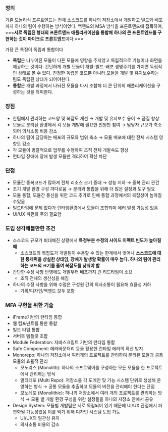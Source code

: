 ### 정의
기존 모놀리식 프론트엔드는 전체 소스코드를 하나의 저장소에서 개발하고 빌드와 배포까지 하나의 팀이 수행하는 방식이었다. 백엔드의 MSA 방식을 프론트엔드에 접목하여, ===**서로 독립된 형태의 프론트엔드 애플리케이션을 통합해 하나의 큰 프론트엔드를 구현하는 것이 마이크로 프론트엔드**이다.===

가장 큰 특징이 독립과 통합이다

- **독립**은 나누어진 모듈이 다른 모듈에 영향을 주지않고 독립적으로 기능이나 화면을 제공하는 것이다. 간단하게 개별 모듈이 개발-빌드-배포 생명주기를 가지면 독립적인 상태로 볼 수 있다. 진정한 독립은 코드뿐 아니라 모듈을 개발 및 유지보수하는 팀도 독립된 상태가 되어야한다.
- **통합**은 개발 과정에서 나눠진 모듈을 다시 조합해 더 큰 단위의 애플리케이션을 구성하는 것을 의미한다.

### 장점

- 한팀에서 관리하는 코드양 및 복잡도 개선 → 개발 및 유지보수 용이 → 품질 향상
- 모듈로 분리된 환경에서 각 모듈 개발에 필요한 인원만 참여 → 담당자 규모가 축소되어 의사소통 비용 감소
- 하나의 팀이 담당하는 배포의 규모와 범위 축소 → 모듈 배포에 대한 전체 시스템 영향도 감소
- 각 모듈이 병렬적으로 업무를 수행하여 조직 전체 개발속도 향상
- 런타임 장애에 장애 발생 모듈만 격리하여 확산 차단

### 단점

- 모듈간 중복코드가 많아져 전체 리소스 크기 증대 → 성능 저하 → 중복 관리 관건
- 초기 개발 환경 구성 까다로움 → 분리와 통합을 위해 더 많은 설정과 도구 필요
- 모듈 통합, 모듈간 통신을 위한 코드 추가로 인해 통합 과정에서의 복잡성이 높아질수있음
- 빌드타임에 문제 없다가 런타임환경에서 모듈이 조합되며 에러 발생 가능성 있음
- UI/UX 파편화 주의 필요함

### 도입 생각해볼만한 조건

- 소스코드 규모가 비대해진 상황에서 **특정부분 수정의 사이드 이펙트 빈도가 높아질 때**
    - 소스코드의 복잡도가 개발팀이 수용할 수 있는 한계에서 벗어나 **소스코드에 대한 통제력을 상실한 상태임, 장애가 발생할 확률이 매우 높다. 하나의 팀이 관리하는 코드의 크기를 줄여 복잡도를 낮춰야 함**
- 간단한 수정 사항 반영에도 개발부터 배포까지 긴 리드타임이 소요
    - 조직 전체의 생산성을 해침
- 하나의 수정 사항을 위해 수많은 구성원 간의 의사소통이 필요해 효율성 저하
    - 기획/디자인/백엔드 모두 포함

### MFA 구현을 위한 기술

- iFrame기반의 런타임 통합
- 웹 컴포넌트를 통한 통합
- 빌드 타임 통합
- 서버측 템플릿 조합
- Module Federation: 자바스크립트 기반의 런타임 통합
- Safe Component: 에러바운더리 등을 활용한 런타임 에러의 확산 방지
- Monorepo: 하나의 저장소에서 여러개의 프로젝트를 관리하여 분리된 모듈과 공통 모듈의 효율적 관리
    - 모노리스 (Monolith): 하나의 소프트웨어를 구성하는 모든 모듈을 한 프로젝트에서 관리하는 방식
    - 멀티레포 (Multi Repo): 저장소를 각 도메인 및 기능 시스템 단위로 생성해 운영하는 방식 → 공통 모듈을 추출하고 모듈의 버전을 관리해야 한다는 단점
    - 모노레포 (Monolithic): 하나의 저장소에서 여러 개의 프로젝트를 관리하는 방식 → 모듈 별 개발 환경 구성을 위한 설정들을 하나의 저장소 안에서 공유
- Design System: 모듈별 개발팀은 서로 독립되어 있기 때문에 UI/UX 관점에서 파편화될 가능성있음 이를 막기 위해 디자인 시스템 도입 가능
    - UI/UX의 일관성 유지
    - 의사소통 비용의 감소